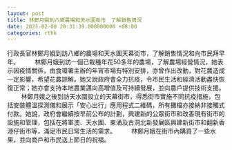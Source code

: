 ```yaml
---
layout: post
title: 林鄭月娥到八鄉農場和天水圍街市　了解銷售情況
date: 2021-02-08 20:31:39.000000000 +08:00
categories: rthk
---
```


行政長官林鄭月娥到訪八鄉的農場和天水圍天幕街市，了解銷售情況和向市民拜早年。
　　 
林鄭月娥到訪一個已栽種年花50多年的農場，了解農場經營情況，她表示因疫情關係，由食環署主辦的年宵市場有特別安排，亦曾作出改動，對花農造成一定影響，希望花農諒解。她又說政府會全力抗疫，令市民生活和經濟活動盡快恢復正常；她亦會支持本地農業邁向高增值及可持續發展，並向農戶提供技術支援。
　　 
林鄭月娥之後到訪天水圍設立的天幕街市，得悉街市實施不同抗疫措施，包括安裝體溫探測儀和展示「安心出行」應用程式二維碼，所有攤檔亦接納非接觸式付款。她說，政府會繼續按早前公布的計劃，興建新的公眾街市和改善現有街市的設施和管理，包括在將軍澳、天水圍、東涌及古洞北新發展區興建新街市和翻新香港仔街市等，滿足市民日常生活的需求。
　　 
林鄭月娥在街市內購買了一些水果，並向商戶和市民送上節日的祝福。
